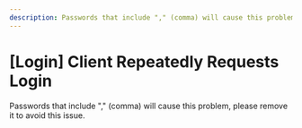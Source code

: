 ```yaml
---
description: Passwords that include "," (comma) will cause this problem, please remove it to avoid this issue.
---
```


[文：【每次打开都需重新登陆】]: # 'https://support.qq.com/products/321980/faqs/130500'

# [Login] Client Repeatedly Requests Login

Passwords that include "," (comma) will cause this problem, please remove it to avoid this issue.
